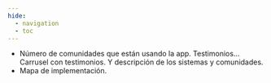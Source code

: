 ```yaml
---
hide:
  - navigation
  - toc
---
```


- Número de comunidades que están usando la app. Testimonios… Carrusel con testimonios. Y descripción de los sistemas y comunidades.
- Mapa de implementación.
